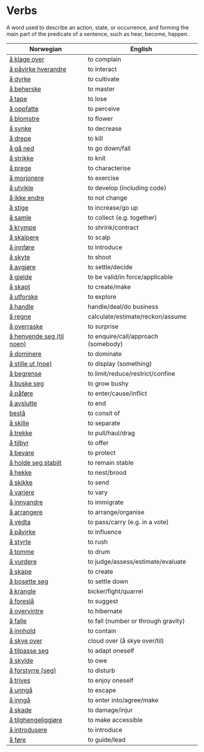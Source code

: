 # Verbs

A word used to describe an action, state, or occurrence, and forming the main part of the predicate of a sentence, such as hear, become, happen.

| Norwegian | English |
| --- | --- |
| [å klage over](https://www.ordnett.no/search?language=no&phrase=å%20klage%20over) | to complain |
| [å påvirke hverandre](https://www.ordnett.no/search?language=no&phrase=å%20påvirke%20hverandre) | to interact |
| [å dyrke](https://www.ordnett.no/search?language=no&phrase=å%20dyrke) | to cultivate |
| [å beherske](https://www.ordnett.no/search?language=no&phrase=å%20beherske) | to master |
| [å tape](https://www.ordnett.no/search?language=no&phrase=å%20tape) | to lose |
| [å oppfatte](https://www.ordnett.no/search?language=no&phrase=å%20oppfatte) | to perceive |
| [å blomstre](https://www.ordnett.no/search?language=no&phrase=å%20blomstre) | to flower |
| [å synke](https://www.ordnett.no/search?language=no&phrase=å%20synke) | to decrease |
| [å drepe](https://www.ordnett.no/search?language=no&phrase=å%20drepe) | to kill |
| [å gå ned](https://www.ordnett.no/search?language=no&phrase=å%20gå%20ned) | to go down/fall |
| [å strikke](https://www.ordnett.no/search?language=no&phrase=å%20strikke) | to knit |
| [å prege](https://www.ordnett.no/search?language=no&phrase=å%20prege) | to characterise |
| [å morjonere](https://www.ordnett.no/search?language=no&phrase=å%20morjonere) | to exercise |
| [å utvikle](https://www.ordnett.no/search?language=no&phrase=å%20utvikle) | to develop (including code) |
| [å ikke endre](https://www.ordnett.no/search?language=no&phrase=å%20ikke%20endre) | to not change |
| [å stige](https://www.ordnett.no/search?language=no&phrase=å%20stige) | to increase/go up |
| [å samle](https://www.ordnett.no/search?language=no&phrase=å%20samle) | to collect (e.g. together) |
| [å krympe](https://www.ordnett.no/search?language=no&phrase=å%20krympe) | to shrink/contract |
| [å skalpere](https://www.ordnett.no/search?language=no&phrase=å%20skalpere) | to scalp |
| [å innføre](https://www.ordnett.no/search?language=no&phrase=å%20innføre) | to introduce |
| [å skyte](https://www.ordnett.no/search?language=no&phrase=å%20skyte) | to shoot |
| [å avgjøre](https://www.ordnett.no/search?language=no&phrase=å%20avgjøre) | to settle/decide |
| [å gjelde](https://www.ordnett.no/search?language=no&phrase=å%20gjelde) | to be valid/in force/applicable |
| [å skapt](https://www.ordnett.no/search?language=no&phrase=å%20skapt) | to create/make |
| [å utforske](https://www.ordnett.no/search?language=no&phrase=å%20utforske) | to explore |
| [å handle](https://www.ordnett.no/search?language=no&phrase=å%20handle) | handle/deal/do business |
| [å regne](https://www.ordnett.no/search?language=no&phrase=å%20regne) | calculate/estimate/reckon/assume |
| [å overraske](https://www.ordnett.no/search?language=no&phrase=å%20overraske) | to surprise |
| [å henvende seg (til noen)](https://www.ordnett.no/search?language=no&phrase=å%20henvende%20seg%20(til%20noen)) | to enquire/call/approach (somebody) |
| [å dominere](https://www.ordnett.no/search?language=no&phrase=å%20dominere) | to dominate |
| [å stille ut (noe)](https://www.ordnett.no/search?language=no&phrase=å%20stille%20ut%20(noe)) | to display (something) |
| [å begrense](https://www.ordnett.no/search?language=no&phrase=å%20begrense) | to limit/reduce/restrict/confine |
| [å buske seg](https://www.ordnett.no/search?language=no&phrase=å%20buske%20seg) | to grow bushy |
| [å påføre](https://www.ordnett.no/search?language=no&phrase=å%20påføre) | to enter/cause/inflict |
| [å avslutte](https://www.ordnett.no/search?language=no&phrase=å%20avslutte) | to end |
| [bestå](https://www.ordnett.no/search?language=no&phrase=bestå) | to consit of |
| [å skille](https://www.ordnett.no/search?language=no&phrase=å%20skille) | to separate |
| [å trekke](https://www.ordnett.no/search?language=no&phrase=å%20trekke) | to pull/haul/drag |
| [å tilbyr](https://www.ordnett.no/search?language=no&phrase=å%20tilbyr) | to offer |
| [å bevare](https://www.ordnett.no/search?language=no&phrase=å%20bevare) | to protect |
| [å holde seg stabilt](https://www.ordnett.no/search?language=no&phrase=å%20holde%20seg%20stabilt) | to remain stable |
| [å hekke](https://www.ordnett.no/search?language=no&phrase=å%20hekke) | to nest/brood |
| [å skikke](https://www.ordnett.no/search?language=no&phrase=å%20skikke) | to send |
| [å variere](https://www.ordnett.no/search?language=no&phrase=å%20variere) | to vary |
| [å innvandre](https://www.ordnett.no/search?language=no&phrase=å%20innvandre) | to immigrate |
| [å arrangere](https://www.ordnett.no/search?language=no&phrase=å%20arrangere) | to arrange/organise |
| [å vedta](https://www.ordnett.no/search?language=no&phrase=å%20vedta) | to pass/carry (e.g. in a vote) |
| [å påvirke](https://www.ordnett.no/search?language=no&phrase=å%20påvirke) | to influence |
| [å styrte](https://www.ordnett.no/search?language=no&phrase=å%20styrte) | to rush |
| [å tomme](https://www.ordnett.no/search?language=no&phrase=å%20tomme) | to drum |
| [å vurdere](https://www.ordnett.no/search?language=no&phrase=å%20vurdere) | to judge/assess/estimate/evaluate |
| [å skape](https://www.ordnett.no/search?language=no&phrase=å%20skape) | to create |
| [å bosette seg](https://www.ordnett.no/search?language=no&phrase=å%20bosette%20seg) | to settle down |
| [å krangle](https://www.ordnett.no/search?language=no&phrase=å%20krangle) | bicker/fight/quarrel |
| [å foreslå](https://www.ordnett.no/search?language=no&phrase=å%20foreslå) | to suggest |
| [å overvintre](https://www.ordnett.no/search?language=no&phrase=å%20overvintre) | to hibernate |
| [å falle](https://www.ordnett.no/search?language=no&phrase=å%20falle) | to fall (number or through gravity) |
| [å innhold](https://www.ordnett.no/search?language=no&phrase=å%20innhold) | to contain |
| [å skye over](https://www.ordnett.no/search?language=no&phrase=å%20skye%20over) | cloud over (å skye over/til) |
| [å tilpasse seg](https://www.ordnett.no/search?language=no&phrase=å%20tilpasse%20seg) | to adapt oneself |
| [å skylde](https://www.ordnett.no/search?language=no&phrase=å%20skylde) | to owe |
| [å forstyrre (seg)](https://www.ordnett.no/search?language=no&phrase=å%20forstyrre%20(seg)) | to disturb |
| [å trives](https://www.ordnett.no/search?language=no&phrase=å%20trives) | to enjoy oneself |
| [å unngå](https://www.ordnett.no/search?language=no&phrase=å%20unngå) | to escape |
| [å inngå](https://www.ordnett.no/search?language=no&phrase=å%20inngå) | to enter into/agree/make |
| [å skade](https://www.ordnett.no/search?language=no&phrase=å%20skade) | to damage/injur |
| [å tilghengeliggjøre](https://www.ordnett.no/search?language=no&phrase=å%20tilghengeliggjøre) | to make accessible |
| [å introdusere](https://www.ordnett.no/search?language=no&phrase=å%20introdusere) | to introduce |
| [å føre](https://www.ordnett.no/search?language=no&phrase=å%20føre) | to guide/lead |

